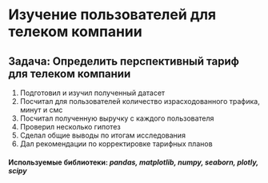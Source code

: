 # Изучение пользователей для телеком компании
## Задача: Определить перспективный тариф для телеком компании
1. Подготовил и изучил полученный датасет
2. Посчитал для пользователей количество израсходованного трафика, минут и смс
3. Посчитал полученную выручку с каждого пользователя
4. Проверил несколько гипотез
5. Сделал общие выводы по итогам исследования
6. Дал рекомендации по корректировке тарифных планов
#### Используемые библиотеки: *pandas, matplotlib, numpy, seaborn, plotly, scipy*

